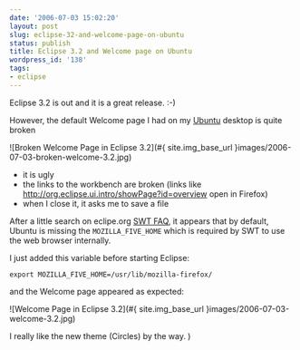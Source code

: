 ```yaml
---
date: '2006-07-03 15:02:20'
layout: post
slug: eclipse-32-and-welcome-page-on-ubuntu
status: publish
title: Eclipse 3.2 and Welcome page on Ubuntu
wordpress_id: '138'
tags:
- eclipse
---
```


Eclipse 3.2 is out and it is a great release. :-)

However, the default Welcome page I had on my [Ubuntu](http://www.ubuntu.com/) desktop is
quite broken

![Broken Welcome Page in Eclipse 3.2](#{ site.img_base_url }images/2006-07-03-broken-welcome-3.2.jpg)

* it is ugly
* the links to the workbench are broken (links like http://org.eclipse.ui.intro/showPage?id=overview open in Firefox)
* when I close it, it asks me to save a file

After a little search on eclipe.org [SWT FAQ](http://www.eclipse.org/swt/faq.php#browserlinux),
it appears that by default, Ubuntu is missing the `MOZILLA_FIVE_HOME` which is required by
SWT to use the web browser internally.

I just added this variable before starting Eclipse:

    export MOZILLA_FIVE_HOME=/usr/lib/mozilla-firefox/

and the Welcome page appeared as expected:

![Welcome Page in Eclipse 3.2](#{ site.img_base_url }images/2006-07-03-welcome-3.2.jpg)

I really like the new theme (Circles) by the way.
)
